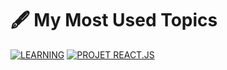 # 🖋️ My Most Used Topics


[![LEARNING](https://img.shields.io/badge/LEARNING-00BFFF?style=for-the-badge&logo=google&logoColor=white)](https://github.com/zakariaghrib/JavaScript-Training-)
[![PROJET REACT.JS](https://img.shields.io/badge/PROJET_REACT.JS-61DAFB?style=for-the-badge&logo=react&logoColor=black)](https://github.com/zakariaghrib?tab=repositories&q=topic%3Ajavascript)

